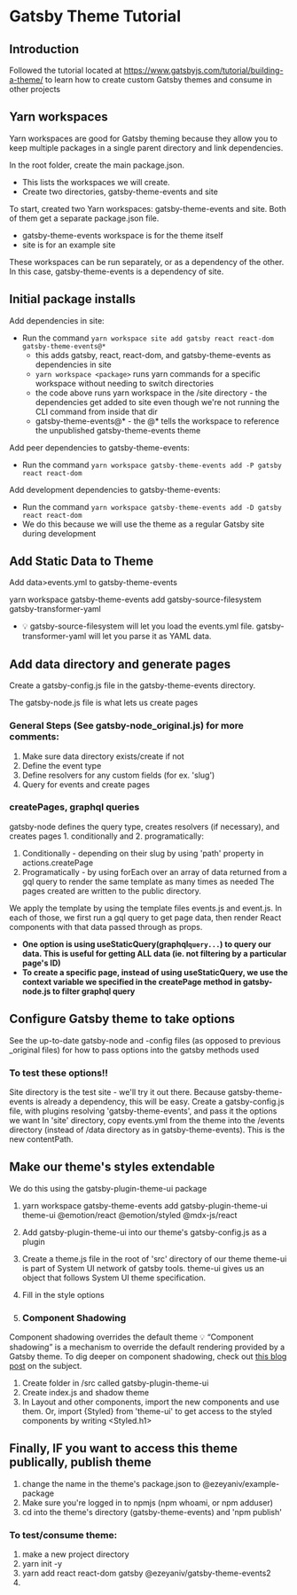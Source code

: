 # Gatsby Theme Tutorial
## Introduction
Followed the tutorial located at https://www.gatsbyjs.com/tutorial/building-a-theme/ to learn how to create custom Gatsby themes and consume in other projects

## Yarn workspaces
Yarn workspaces are good for Gatsby theming because they allow you to keep multiple packages in a single parent directory and link dependencies.

In the root folder, create the main package.json.
- This lists the workspaces we will create.
- Create two directories, gatsby-theme-events and site

To start, created two Yarn workspaces: gatsby-theme-events and site. Both of them get a separate package.json file.
- gatsby-theme-events workspace is for the theme itself
- site is for an example site

These workspaces can be run separately, or as a dependency of the other. In this case, gatsby-theme-events is a dependency of site.

## Initial package installs
Add dependencies in site:
- Run the command `yarn workspace site add gatsby react react-dom gatsby-theme-events@*`
  - this adds gatsby, react, react-dom, and gatsby-theme-events as dependencies in site
  - `yarn workspace <package>` runs yarn commands for a specific workspace without needing to switch directories
  - the code above runs yarn workspace in the /site directory - the dependencies get added to site even though we're not running the CLI command from inside that dir
  - gatsby-theme-events@* - the @* tells the workspace to reference the unpublished gatsby-theme-events theme

Add peer dependencies to gatsby-theme-events:
- Run the command `yarn workspace gatsby-theme-events add -P gatsby react react-dom`

Add development dependencies to gatsby-theme-events:
- Run the command `yarn workspace gatsby-theme-events add -D gatsby react react-dom`
- We do this because we will use the theme as a regular Gatsby site during development

## Add Static Data to Theme
Add data>events.yml to gatsby-theme-events

yarn workspace gatsby-theme-events add gatsby-source-filesystem gatsby-transformer-yaml
- 💡 gatsby-source-filesystem will let you load the events.yml file. gatsby-transformer-yaml will let you parse it as YAML data.

## Add data directory and generate pages
Create a gatsby-config.js file in the gatsby-theme-events directory.

The gatsby-node.js file is what lets us create pages
### General Steps (See gatsby-node_original.js) for more comments:
1. Make sure data directory exists/create if not
2. Define the event type
3. Define resolvers for any custom fields (for ex. 'slug')
4. Query for events and create pages

### createPages, graphql queries
gatsby-node defines the query type, creates resolvers (if necessary), and creates pages 1. conditionally and 2. programatically:
1. Conditionally - depending on their slug by using 'path' property in actions.createPage
2. Programatically - by using forEach over an array of data returned from a gql query to render the same template as many times as needed
The pages created are written to the public directory.

We apply the template by using the template files events.js and event.js. In each of those, we first run a gql query to get page data, then render React components with that data passed through as props.
- **One option is using useStaticQuery(graphql`query...`) to query our data. This is useful for getting ALL data (ie. not filtering by a particular page's ID)**
- **To create a specific page, instead of using useStaticQuery, we use the context variable we specified in the createPage method in gatsby-node.js to filter graphql query**

## Configure Gatsby theme to take options
See the up-to-date gatsby-node and -config files (as opposed to previous _original files) for how to pass options into the gatsby methods used

### To test these options!!
Site directory is the test site - we'll try it out there.
Because gatsby-theme-events is already a dependency, this will be easy.
Create a gatsby-config.js file, with plugins resolving 'gatsby-theme-events', and pass it the options we want
In 'site' directory, copy events.yml from the theme into the /events directory (instead of /data directory as in gatsby-theme-events). This is the new contentPath.

## Make our theme's styles extendable
We do this using the gatsby-plugin-theme-ui package
1. yarn workspace gatsby-theme-events add gatsby-plugin-theme-ui theme-ui @emotion/react @emotion/styled @mdx-js/react
2. Add gatsby-plugin-theme-ui into our theme's gatsby-config.js as a plugin
3. Create a theme.js file in the root of 'src' directory of our theme
theme-ui is part of System UI network of gatsby tools. theme-ui gives us an object that follows System UI theme specification. 
4. Fill in the style options

5. ### Component Shadowing
Component shadowing overrides the default theme
💡 “Component shadowing” is a mechanism to override the default rendering provided by a Gatsby theme. To dig deeper on component shadowing, check out [this blog post](https://www.gatsbyjs.com/blog/2019-04-29-component-shadowing/) on the subject.
1. Create folder in /src called gatsby-plugin-theme-ui
2. Create index.js and shadow theme
3. In Layout and other components, import the new components and use them. Or, import {Styled} from 'theme-ui' to get access to the styled components by writing <Styled.h1>

## Finally, IF you want to access this theme publically, publish theme
1. change the name in the theme's package.json to @ezeyaniv/example-package
1. Make sure you're logged in to npmjs (npm whoami, or npm adduser)
2. cd into the theme's directory (gatsby-theme-events) and 'npm publish'

### To test/consume theme:
1. make a new project directory
1. yarn init -y
1. yarn add react react-dom gatsby @ezeyaniv/gatsby-theme-events2
1. 